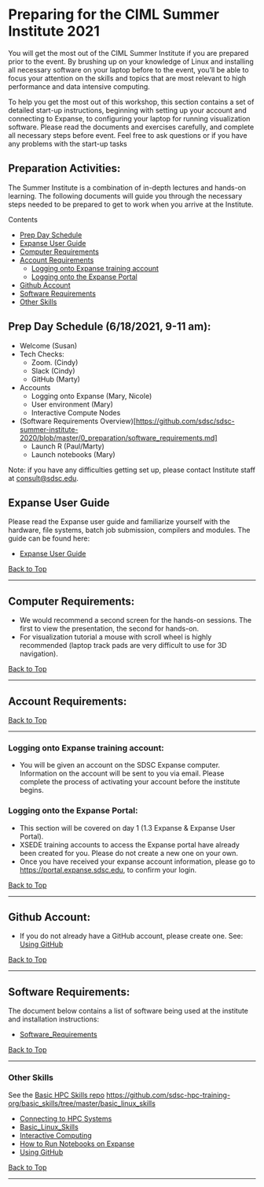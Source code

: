 # Preparing for the CIML Summer Institute 2021
You will get the most out of the CIML Summer Institute if you are prepared prior to the event. By brushing up on your knowledge of Linux and installing all necessary software on your laptop before to the event, you’ll be able to focus your attention on the skills and topics that are most relevant to high performance and data intensive computing.

To help you get the most out of this workshop, this section contains a set of detailed start-up instructions, beginning with setting up your account and connecting to Expanse, to configuring your laptop for running visualization software. Please read the documents and exercises carefully, and complete all necessary steps before event. Feel free to ask questions or if you have any problems with the start-up tasks

## Preparation Activities:
The Summer Institute is a combination of in-depth lectures and hands-on learning. The following documents will guide you through the necessary steps needed to be prepared to get to work when you arrive at the Institute.

<a name="top">Contents
* [Prep Day Schedule](#prep-day)
* [Expanse User Guide](#expanse-guide)
* [Computer Requirements](#computer-req)
* [Account Requirements](#accounts)
  * [Logging onto Expanse training account](#logon-expanse)
  * [Logging onto the Expanse Portal](#logon-portal)
* [Github Account](#github)
* [Software Requirements](#software)
* [Other Skills](#other-skills)


## Prep Day Schedule (6/18/2021, 9-11 am): <a name="prep-day"></a>

* Welcome (Susan)
* Tech Checks:
  - Zoom. (Cindy)
  - Slack (Cindy)
  - GitHub (Marty)
* Accounts
  - Logging onto Expanse (Mary, Nicole)
  - User environment (Mary)
  - Interactive Compute Nodes
* (Software Requirements Overview)[https://github.com/sdsc/sdsc-summer-institute-2020/blob/master/0_preparation/software_requirements.md]
  - Launch R (Paul/Marty)
  - Launch notebooks (Mary)

Note: if you have any difficulties getting set up, please contact Institute staff at consult@sdsc.edu.

## Expanse User Guide <a name="expanse-guide"></a>
Please read the Expanse user guide and familiarize yourself with the hardware, file systems, batch job submission, compilers and modules. The guide can be found here:
* [Expanse User Guide](http://www.sdsc.edu/support/user_guides/expanse.html)

[Back to Top](#top)
<hr>

##  Computer Requirements: <a name="computer-req"></a>
* We would recommend a second screen for the hands-on sessions. The first to view the presentation, the second for hands-on.
* For visualization tutorial a mouse with scroll wheel is highly recommended (laptop track pads are very difficult to use for 3D navigation).

[Back to Top](#top)
<hr>

##  Account Requirements: <a name="accounts"></a>
[Back to Top](#top)
<hr>

### Logging onto Expanse training account: <a name="logon-expanse"></a>
* You will be given an account on the SDSC Expanse computer. Information on the account will be sent to you via email. Please complete the process of activating your account before the institute begins.

### Logging onto the Expanse Portal: <a name="logon-portal"></a>
* This section will be covered on day 1 (1.3 Expanse & Expanse User Portal).
* XSEDE training accounts to access the Expanse portal have already been created for you. Please do not create a new one on your own.
* Once you have received your expanse account information, please go to https://portal.expanse.sdsc.edu, to confirm your login.

[Back to Top](#top)
<hr>

##  Github Account: <a name="github"></a>
* If you do not already have a GitHub account, please create one.
See: [Using GitHub](https://github.com/sdsc-hpc-training-org/basic_skills/tree/master/using_github)

[Back to Top](#top)
<hr>

## Software Requirements: <a name="software"></a>
The document below contains a list of software being used at the institute and installation instructions:
* [Software_Requirements](https://github.com/sdsc/sdsc-summer-institute-2020/blob/master/0_preparation/software_requirements.md)

[Back to Top](#top)
<hr>

### Other Skills <a name="other-skills"></a>
See the [Basic HPC Skills repo](https://github.com/sdsc-hpc-training-org/basic_skills)
https://github.com/sdsc-hpc-training-org/basic_skills/tree/master/basic_linux_skills

* [Connecting to HPC Systems](https://github.com/sdsc-hpc-training-org/hpc-security/blob/master/connecting-to-hpc-systems/connect-to-expanse.md)
* [Basic_Linux_Skills](https://github.com/sdsc/sdsc-summer-institute-2020/tree/master/0_preparation/basic_linux_skills)
* [Interactive Computing](https://github.com/sdsc-hpc-training-org/basic_skills/tree/master/interactive_computing)
* [How to Run Notebooks on Expanse](https://github.com/sdsc-hpc-training-org/basic_skills/tree/master/how_to_run_notebooks_on_expanse)
* [Using GitHub](https://github.com/sdsc-hpc-training-org/basic_skills/tree/master/using_github)

[Back to Top](#top)
<hr>
